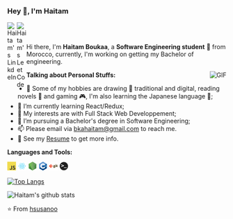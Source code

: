 ### Hey 👋, I'm Haitam

<a href="https://www.linkedin.com/in/haitam-boukaa/">
  <img align="left" alt="Haitam's LinkdeIn" width="22px" src="https://cdn.jsdelivr.net/npm/simple-icons@v3/icons/linkedin.svg" />
</a>
<a href="https://leetcode.com/hsusanoo/">
  <img align="left" alt="Haitam's LeetCode" width="22px" src="https://cdn.jsdelivr.net/npm/simple-icons@v3/icons/leetcode.svg" />
</a>

<br />
<br />

Hi there, I'm **Haitam Boukaa**, a **Software Engineering student** 🚀 from Morocco, currently, I'm working on getting my Bachelor of engineering. 

  <img align="right" alt="GIF" src="https://i.pinimg.com/originals/e4/26/70/e426702edf874b181aced1e2fa5c6cde.gif" />

**Talking about Personal Stuffs:**

- 👨 Some of my hobbies are drawing 🎨 traditional and digital, reading novels 📔 and gaming 🎮, I'm also learning the Japanese language 🎴;
- 🌱 I’m currently learning React/Redux; 
- 🤔 My interests are with Full Stack Web Developpement;
- 💼 I’m pursuing a Bachelor's degree in Software Engineering;
- 📫 Please email via bkahaitam@gmail.com to reach me.
- 📝 See my [Resume](https://drive.google.com/file/d/1paMGGUY9Mjdz8dTku1QkgKmXXejwJ3L9/view?usp=sharing) to get more info.


**Languages and Tools:**  

<code><img height="20" src="https://raw.githubusercontent.com/github/explore/80688e429a7d4ef2fca1e82350fe8e3517d3494d/topics/javascript/javascript.png"></code>
<code><img height="20" src="https://raw.githubusercontent.com/github/explore/80688e429a7d4ef2fca1e82350fe8e3517d3494d/topics/react/react.png"></code>
<code><img height="20" src="https://raw.githubusercontent.com/github/explore/80688e429a7d4ef2fca1e82350fe8e3517d3494d/topics/nodejs/nodejs.png"></code>
<code><img height="20" src="https://raw.githubusercontent.com/github/explore/80688e429a7d4ef2fca1e82350fe8e3517d3494d/topics/cpp/cpp.png"></code>
<code><img height="20" src="https://raw.githubusercontent.com/github/explore/80688e429a7d4ef2fca1e82350fe8e3517d3494d/topics/git/git.png"></code>
<code><img height="20" src="https://raw.githubusercontent.com/github/explore/80688e429a7d4ef2fca1e82350fe8e3517d3494d/topics/terminal/terminal.png"></code>

[![Top Langs](https://github-readme-stats.vercel.app/api/top-langs/?username=hsusanoo&layout=compact)](https://github.com/anuraghazra/github-readme-stats)

![Haitam's github stats](https://github-readme-stats.vercel.app/api?username=hsusanoo&show_icons=true&hide_border=true)

⭐️ From [hsusanoo](https://github.com/hsusanoo)

